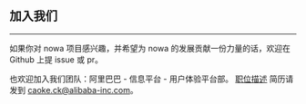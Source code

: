 ## 加入我们

---

如果你对 nowa 项目感兴趣，并希望为 nowa 的发展贡献一份力量的话，欢迎在 Github 上提 issue 或 pr。

也欢迎加入我们团队：阿里巴巴 - 信息平台 - 用户体验平台部。
[职位描述](https://www.v2ex.com/t/356011)
简历请发到 [caoke.ck@alibaba-inc.com](mailto:caoke.ck@alibaba-inc.com)。
